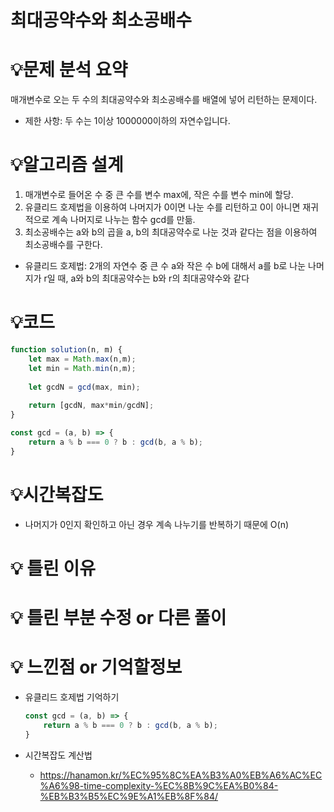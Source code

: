 # 최대공약수와 최소공배수

# 💡**문제 분석 요약**

매개변수로 오는 두 수의 최대공약수와 최소공배수를 배열에 넣어 리턴하는 문제이다. 

- 제한 사항: 두 수는 1이상 1000000이하의 자연수입니다.

# 💡**알고리즘 설계**

1. 매개변수로 들어온 수 중 큰 수를 변수 max에, 작은 수를 변수 min에 할당.
2. 유클리드 호제법을 이용하여 나머지가 0이면 나눈 수를 리턴하고 0이 아니면 재귀적으로 계속 나머지로 나누는 함수 gcd를 만듦.
3. 최소공배수는 a와 b의 곱을 a, b의 최대공약수로 나눈 것과 같다는 점을 이용하여 최소공배수를 구한다.

- 유클리드 호제법: 2개의 자연수 중 큰 수 a와 작은 수 b에 대해서 a를 b로 나눈 나머지가 r일 때, a와 b의 최대공약수는 b와 r의 최대공약수와 같다

# 💡코드

```jsx
function solution(n, m) {
    let max = Math.max(n,m);
    let min = Math.min(n,m);
    
    let gcdN = gcd(max, min);
    
    return [gcdN, max*min/gcdN];
}

const gcd = (a, b) => {
    return a % b === 0 ? b : gcd(b, a % b);
}
```

# 💡시간복잡도

- 나머지가 0인지 확인하고 아닌 경우 계속 나누기를 반복하기 때문에 O(n)

# 💡 틀린 이유

# 💡 틀린 부분 수정 or 다른 풀이

# 💡 느낀점 or 기억할정보

- 유클리드 호제법 기억하기
    
    ```jsx
    const gcd = (a, b) => {
        return a % b === 0 ? b : gcd(b, a % b);
    }
    ```
    
- 시간복잡도 계산법
    - https://hanamon.kr/%EC%95%8C%EA%B3%A0%EB%A6%AC%EC%A6%98-time-complexity-%EC%8B%9C%EA%B0%84-%EB%B3%B5%EC%9E%A1%EB%8F%84/
